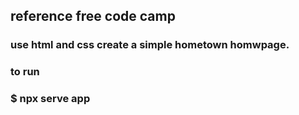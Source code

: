 ## reference free code camp

### use html and css create a simple hometown homwpage.

### to run

### $ npx serve app
